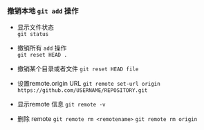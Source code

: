 ### 撤销本地 `git add` 操作
- 显示文件状态  
  `git status`
  
- 撤销所有 `add` 操作  
  `git reset HEAD .`
  
- 撤销某个目录或者文件
  `git reset HEAD file`
  
- 设置remote.origin URL
   `git remote set-url origin https://github.com/USERNAME/REPOSITORY.git`
   
- 显示remote 信息
    `git remote -v`
    
- 删除 remote
    `git remote rm <remotename>`
    `git remote rm origin`
   